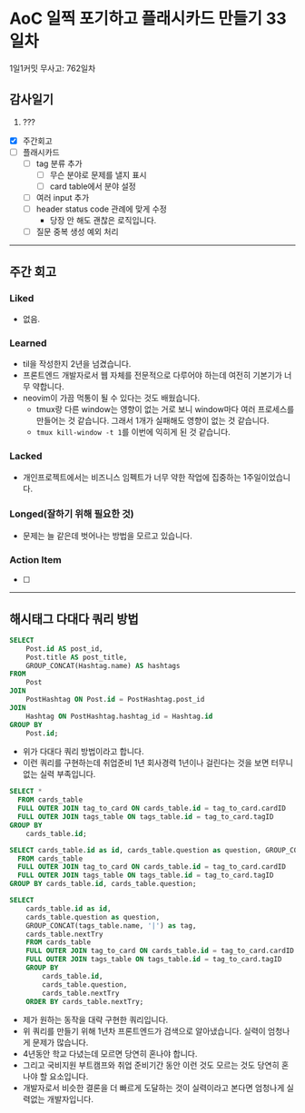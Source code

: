 # AoC 일찍 포기하고 플래시카드 만들기 33일차

1일1커밋 무사고: 762일차

## 감사일기

1. ???

- [x] 주간회고
- [ ] 플래시카드
  - [ ] tag 분류 추가
    - [ ] 무슨 분야로 문제를 낼지 표시
    - [ ] card table에서 분야 설정
  - [ ] 여러 input 추가 
  - [ ] header status code 관례에 맞게 수정
    - 당장 안 해도 괜찮은 로직입니다.
  - [ ] 질문 중복 생성 예외 처리

---

## 주간 회고

### Liked

- 없음.

### Learned

- til을 작성한지 2년을 넘겼습니다.
- 프론트엔드 개발자로서 웹 자체를 전문적으로 다루어야 하는데 여전히 기본기가 너무 약합니다.
- neovim이 가끔 먹통이 될 수 있다는 것도 배웠습니다.
  - tmux랑 다른 window는 영향이 없는 거로 보니 window마다 여러 프로세스를 만들어는 것 같습니다. 그래서 1개가 실패해도 영향이 없는 것 같습니다.
  - `tmux kill-window -t 1`를 이번에 익히게 된 것 같습니다.

### Lacked

- 개인프로젝트에서는 비즈니스 임펙트가 너무 약한 작업에 집중하는 1주일이었습니다.

### Longed(잘하기 위해 필요한 것)

- 문제는 늘 같은데 벗어나는 방법을 모르고 있습니다.

### Action Item

- [ ]

---

## 해시태그 다대다 쿼리 방법

```sql 
SELECT 
    Post.id AS post_id, 
    Post.title AS post_title, 
    GROUP_CONCAT(Hashtag.name) AS hashtags
FROM 
    Post
JOIN 
    PostHashtag ON Post.id = PostHashtag.post_id
JOIN 
    Hashtag ON PostHashtag.hashtag_id = Hashtag.id
GROUP BY 
    Post.id;
```

- 위가 다대다 쿼리 방법이라고 합니다.
- 이런 쿼리를 구현하는데 취업준비 1년 회사경력 1년이나 걸린다는 것을 보면 터무니없는 실력 부족입니다.

```sql 
SELECT * 
  FROM cards_table 
  FULL OUTER JOIN tag_to_card ON cards_table.id = tag_to_card.cardID 
  FULL OUTER JOIN tags_table ON tags_table.id = tag_to_card.tagID
GROUP BY 
    cards_table.id;
```

```sql 
SELECT cards_table.id as id, cards_table.question as question, GROUP_CONCAT(tags_table.name) as tag
  FROM cards_table 
  FULL OUTER JOIN tag_to_card ON cards_table.id = tag_to_card.cardID 
  FULL OUTER JOIN tags_table ON tags_table.id = tag_to_card.tagID
GROUP BY cards_table.id, cards_table.question;
```

```sql 
SELECT 
    cards_table.id as id, 
    cards_table.question as question, 
    GROUP_CONCAT(tags_table.name, '|') as tag, 
    cards_table.nextTry
    FROM cards_table
    FULL OUTER JOIN tag_to_card ON cards_table.id = tag_to_card.cardID
    FULL OUTER JOIN tags_table ON tags_table.id = tag_to_card.tagID
    GROUP BY 
        cards_table.id, 
        cards_table.question, 
        cards_table.nextTry 
    ORDER BY cards_table.nextTry;
```

- 제가 원하는 동작을 대략 구현한 쿼리입니다.
- 위 쿼리를 만들기 위해 1년차 프론트엔드가 검색으로 알아냈습니다. 실력이 엄청나게 문제가 많습니다.
- 4년동안 학교 다녔는데 모르면 당연히 혼나야 합니다. 
- 그리고 국비지원 부트캠프와 취업 준비기간 동안 이런 것도 모르는 것도 당연히 혼나야 할 요소입니다.
- 개발자로서 비슷한 결론을 더 빠르게 도달하는 것이 실력이라고 본다면 엄청나게 실력없는 개발자입니다.

